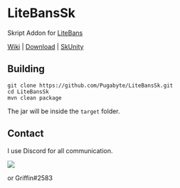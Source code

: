 # LiteBansSk
Skript Addon for [LiteBans](https://www.spigotmc.org/resources/3715/)

[Wiki](https://github.com/Pugabyte/LiteBansSk/wiki) | [Download](https://dl.bnn.gg/?q=litebanssk) | [SkUnity](https://forums.skunity.com/resources/391/)

## Building
```
git clone https://github.com/Pugabyte/LiteBansSk.git
cd LiteBansSk
mvn clean package
```
The jar will be inside the `target` folder.

## Contact 
I use Discord for all communication.

[<img src="https://discordapp.com/api/guilds/138464183946575874/widget.png?style=banner3">](https://discord.gg/M6uCh6H)

or Griffin#2583

